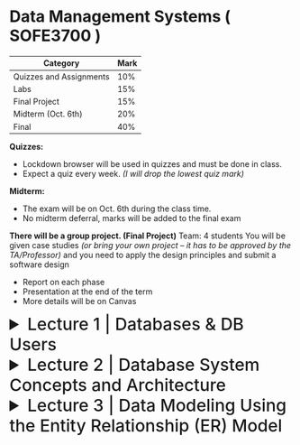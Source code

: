 # Data Management Systems ( SOFE3700 )

| Category                 | Mark   |
|--------------------------|--------|
| Quizzes and Assignments  | 10%    |
| Labs                     | 15%    |
| Final Project            | 15%    |
| Midterm (Oct. 6th)       | 20%    |
| Final                    | 40%    |


**Quizzes:**
- Lockdown browser will be used in quizzes and must be done in class.
- Expect a quiz every week. *(I will drop the lowest quiz mark)*

**Midterm:**
- The exam will be on Oct. 6th during the class time.
- No midterm deferral, marks will be added to the final exam

**There will be a group project. (Final Project)**
Team: 4 students
You will be given case studies *(or bring your own project – it
has to be approved by the TA/Professor)* and you need to
apply the design principles and submit a software design
- Report on each phase
- Presentation at the end of the term
- More details will be on Canvas

<details>
  <summary style="font-size: 30px; font-weight: 500; cursor: pointer;">Lecture 1 | Databases & DB Users</summary>
  
  **Intro:**

  With the boom of Social Media, New types of database systems, often referred to as **big data** storage systems, or **NO-SQL Database Systems** (Google, Amazon, Yahoo)

  Corrolated with **Cloud Storage** aswell.

  We will give an overview of these new types of database systems in Chapter 24.

  **Databases don't only store Text & Numbers!**
  - Multimedia Databases *(Image, Video, Volumetric Files, etc...)*

  - Geographic Information Systems (GISs)

  - Online Analytical Processing (OLAP) *Example a company that makes stock predictions based on Real-time Market Analytics*

  - **Real-time** and **active database technology** is used to control industrial and manufacturing processes.

---

#### Definition: Database management system (DBMS)

- Collection of programs that enables users to create and maintain a database. *(Easier DB Management)*
- DBMS is a general‐purpose software system that facilitates the processes of defining, constructing, manipulating, and sharing databases among various users and applications...
**Examples:**
• MySQL,
• PostgreSQL,
• Microsoft SQL Server,
• Oracle,
• Sybase,
• SAP HANA,
• IBM DB2.

**Main Functions of a DBMS:**

- Defining DBs | Specify data types, structures, constraints of the data to be sorted, titled "meta-data"

- Construction of DBs | Processing of actually storing data on some storage medium controlled by DBMS

- Manipulation of DB | **Retrieval:** query and update the database to reflect the miniworld, and generate reports, **Modification:** Insertions, deletions and updates to its content. The API Layer of a Web Application interfaces with DBMS.

- Sharing of Database to DB Users | Allow multiple users and programs to access the database simultaneously

- System & Security Protection | Preventing crashes & software malfunctions, whilst having Security Safeguards for malicious access.

- Maintain the database system | Allow the system to evolve as requirements change over time



## Application Activities Against a Database (TLDR: GPT is a better prof than the prof)

In a Database Management Systems (DBMS) course, it's crucial to understand the various application activities that interact with a database. These activities are fundamental to the functioning of database systems and play a vital role in data manipulation and retrieval. Below are two key application activities:

### Queries

Queries are a fundamental aspect of interacting with a database. They allow users or applications to access different parts of the data stored in a database and formulate a result for a specific request. Queries can range from simple requests for data retrieval to complex operations that involve multiple database tables. Here's why queries are essential:

- **Data Retrieval:** Queries enable users to fetch specific information from the database, making it possible to obtain the data they need for analysis, reporting, or other purposes.

- **Data Manipulation:** Queries can also be used to modify data in the database. For example, users can update existing records, insert new data, or delete unnecessary information.

- **Data Analysis:** Complex queries can perform calculations, aggregations, and transformations on data, allowing users to derive valuable insights and make informed decisions.

- **Interjoining Tables:** In many cases, queries involve joining multiple database tables to retrieve related information. This interjoining of tables enhances the response to the request by providing a more comprehensive dataset.

### Transactions

Transactions are critical for ensuring data consistency and integrity in a database. They represent a set of operations that are executed as a single unit of work. Transactions can include reading data, updating values, generating new data, and storing it in the database. Here's why transactions are essential:

- **Atomicity:** Transactions are atomic, meaning that they are treated as a single, indivisible unit. This ensures that all the operations within a transaction are either completed successfully or rolled back entirely in case of failure. Atomicity guarantees that the database remains in a consistent state.

- **Consistency:** Transactions help maintain data consistency by enforcing rules and constraints defined in the database schema. If a transaction violates any integrity constraints, it is rolled back, preventing the database from entering an inconsistent state.

- **Isolation:** Transactions run in isolation from each other. This means that the changes made by one transaction are not visible to other transactions until the first transaction is committed. Isolation prevents interference between concurrent transactions.

- **Durability:** Once a transaction is committed, its changes are permanently stored in the database, even in the event of a system failure. This ensures that data remains persistent and can be relied upon.

- It is an executing program or process that includes one or more database accesses (i.e. reading or updating records)

---

#### Example (UNIVERSITY DATABASE) :

![DB-1](./static/DB_1.png)

**Elaboration on "Meta-Data" in the context of DBs**

In the context of databases, **"Meta-Data"** refers to data that provides information about the structure, definition, and organization of the actual data within the database. This includes details about tables, columns, data types, constraints, indexes, and more. Metadata essentially defines how the data is structured and what kind of data it contains.

![DB-2](./static/DB_2.png)


DB Manipulation Example:

Query for All of Student 8's Enrolled Sections

```sql
SELECT Section_identifier FROM Grade_Report WHERE Student_number = 8;
```
I'll be trying to regularly annotate word related db problems into SQL cuz why not


More examples from the book:

![DB-3](./static/DB_3.png)

---

### The Database Approach TL:DR

Here's a concise point-by-point comparison of the traditional file processing approach versus the modern database approach:

**Traditional File Processing: (Legacy)**
- Each user defines and implements separate files for specific software applications. (Reading JSONS for ex.)
- Multiple users maintain their own files and programs for data management.
- Redundant data storage due to each user's separate files. *(5 Million users = 5 Million .dat files in a legacy application)*
- Customized programs for different functions like reporting and data entry.
- Results in wasted storage space and duplicate data maintenance. *(It's messy, it takes up alot of space, issues happen with files laying everywhere)*

**Database Approach:**
- Centralized repository for data.
- Data defined once and accessed by various users.
- Users access data through queries, transactions, and applications.
- Eliminates redundancy in data storage.
- Efficient and consistent data management.

- A multiuser DBMS must allow multiple users to access the database at
the same time
- 
- DBMS must have Concurrency control software to ensure that several users trying to update the same data do so in a controlled manner *Example assigning seats for airline reservation systems*

    - This type of application is called Online transaction processing (OLTP) application
- Ensure that concurrent transactions operate correctly and
efficiently
- This allows hundreds of concurrent transactions to execute per
second.

![DB-4](./static/DB_4.png)


---

### Actors on Scene

![DB-5](./static/DB_5.png)

**Actors on the Scene (Actual Database Users):**
- **Professional Users:** Responsible for database development, design, and application.
- **End Users:** Access and interact with the database for their specific needs.

**Workers Behind the Scene of DBMS (Back-end):**
- **DBMS System Designers:** Develop and implement DBMS modules and interfaces.
- **Tool Developers:** Create software tools for database modeling and performance enhancement.
- **Operators and Maintenance Personnel:** Manage the hardware and software infrastructure for the database system.

</details>


<details>
  <summary style="font-size: 30px; font-weight: 500; cursor: pointer;">Lecture 2 | Database System Concepts and Architecture</summary>

## 2.1 Data Models, Schemas, and Instances

**Data abstraction** generally refers to the suppression of
details of data organization and storage, and the highlighting of the essential features for an improved understanding of data. 

**A data model** is a collection of concepts that
can be used to describe the structure of a database—provides the necessary means to achieve this abstraction.

Most data models also include a set of **basic operations** for specifying retrievals and updates on the database.

1. Client module
- Run on a user workstation or personal computer.
- Handles user interaction and provides the user-friendly interfaces
such as forms- or menu-based GUIs (graphical user interfaces).
2. Server module,
- Handles data storage, access, search, ...


### Categories of Data Models

- **High-level** or Conceptual data models provide concepts that are close to the way many users perceive data.
  - **Conceptual data models** use concepts such as entities, attributes, and relationships.
  An entity represents a real-world object or concept, such as an employee or a project
  from the miniworld that is described in the database
  - Attribute represents some property of interest that furthert describes the entity. *(Name, age, height, sex)*
  - Relationship  among two or more entities represents an association among the entities, for example, a works-on relationship between a employee and a project.  
  - Chapter 3 presents the entity–relationship model—a popular high-level conceptual data model.

- **Low-level** or Physical data models provide concepts that describe the details of how data is stored on the computer storage media, typically magnetic disks.

- **Representational data models** hide many details of data storage on disk but can be implemented on a computer system directly. *(middle-ground)*

- **Implementation (representational) data models:** Provide concepts that fall between the above two, used by many
commercial DBMS implementations *(e.g. relational data models used in many commercial systems).* Such as the Object Data Model.

- **Self-Describing Data Models:** Combine the description of data with the data values. Examples include XML, key-value stores and some NOSQL systems.

#### Schemas, Instances, and Database State (more vocabulary)
**Database schema**
- Description of a database, database structure, data types, and
constraints
- Specified during database design and is not expected to change
frequently
- The DBMS stores the descriptions of the schema constructs and constraints—also called the meta-data
- **schema evolution** is when the schema updates, and the structure of the tables & DB changes *(example, added D.O.B construct for students)*

**Schema diagram**
- Illustrative display of selected aspects of a database schema *(DBeaver Database - UML View)*

**Schema construct**
- A component of the schema or an object within the schema, e.g., STUDENT, COURSE

![DB-6](./static/DB_6.png)

**NOTE**: A schema diagram displays only some aspects of a schema, such as the names of
record types and data items, and some types of constraints. Other aspects are not
specified in the schema diagram; for example, Figure 2.1 shows neither the data
type of each data item nor the relationships among the various files.


#### Distinction made in book: DB Schema (RED) vs. DB State (GREEN)

Schema is the actual Meta-data telling the DBMS how data is structured within Tables, the current data refers to actual entries

![DB-7](./static/DB_7.png)

*empty state* -> No data
*initial state* -> Data after large load-in or something of this nature
*current state* -> After users do numerous operations on it, the data is at a latest state

The DBMS is also partially responsive for ensure **Valid State**

### Three-Schema Architecture and Data Independence

The goal of the three-schema architecture, illustrated in Figure 2.2, is to separate
the user applications from the physical database. In this architecture, schemas can
be defined at the following three levels:

![DB-8](./static/DB_8.png)

**External Level** includes many External Schemas or User Views. an External Schema describes the part of the DB that the user is interested in, or a JOIN of tables for the user *(External Schema uses representational data model to make it's own schema views)*

**Conceptual Level** refers to the conceptual schema which describes the structure of the whole db, without touching on the physical storage itself. Usually, a **representational data model** is used to describe the conceptual schema when a database system is implemented.

**Internal Level** which refers to the lower-level, closer to the hardware. Describes physical storage structure of DB, describes complete details of data storage, with access `path`s for access to higher level components.

The **three-schema architecture** distinguishes between the user's external view, the database's conceptual design, and the internal storage level in a database system. Although many DBMSs don't strictly separate these levels, they often support this structure, with some even combining the physical and conceptual schemas. Crucially, the three schemas are mere data descriptions, with actual data stored only at the physical level, and transitions between these levels, known as mappings, can be resource-intensive.

---

## Data Independence

**DEFINITION**: The three-schema architecture can be used to further explain the concept of data independence, which can be defined as the capacity to change the schema at one level of a database system without having to change the schema at the next higher level. We got 2 types of data independence:

### **Logical Data Independence** : 
Allows for modifications to the conceptual schema without altering external schemas or application programs. For instance, when expanding or reducing the database, only the view definition and the mappings need adjustment. Even after significant changes, applications referencing the external schema should function as they did before, ensuring stability and flexibility.

Imagine you have a database for a bookstore.  *(GPT EXAMPLE)*

###### Conceptual Schema (Initial):
- **Books**: Title, Author, ISBN, Price, Genre

###### External Schema (User View):
- **User A**: Sees Title, Author, Price
- **User B**: Sees Title, Genre

Now, let's say the bookstore starts storing an additional piece of information: the `Publication Year` of each book.

###### Conceptual Schema (Updated):
- **Books**: Title, Author, ISBN, Price, Genre, Publication Year

Despite this change in the conceptual schema:

- **User A** will still see only the Title, Author, and Price.
- **User B** will still see only the Title and Genre.

The application or interface through which **User A** and **User B** interact with the database remains unchanged, even though the underlying conceptual schema has been modified. This demonstrates _**Logical Data Independence.**_
<br>
<br>

### **Physical Data Independence** 
Is the capacity to change the internal schema without having to change the conceptual schema. Hence, the external schemas need not be changed as well. Changes to the internal schema may be needed because some physical files were reorganized, *for example* by creating additional access structures—to improve the performance of retrieval or update.
 *(GPT EXAMPLE)*
###### Conceptual Schema:
- **Books**: Title, Author, ISBN, Price, Genre

###### Internal Schema (Initial Storage):
- Data is stored in sequential files.
- **Books** are accessed based on their ISBN numbers.

Given the growth of the bookstore, the management decides to enhance data retrieval speed. They introduce an indexing system based on `Genre` for faster searches.

###### Internal Schema (Updated Storage):
- Data still stored in sequential files.
- **Books** can now also be accessed quickly through a `Genre` index.

Despite this change in the internal storage mechanism:

- The conceptual schema remains as **Books**: Title, Author, ISBN, Price, Genre.
- Applications or interfaces querying books by genre *(e.g., "Find all Sci-Fi books")* might see performance improvements, but the query itself remains unchanged.

This example demonstrates how changes to the physical storage level (internal schema) don't impact the higher levels of the database system, showcasing physical data independence.

---

## Database Languages and Interfaces

The DBMS provides appropriate languages and interfaces for each category of users!

**Data Definition Language (DDL)** : Used by the database administrators and designers to define both conceptual and internal schemas.
- The DBMS has a DDL compiler to process DDL statements in order to identify descriptions of the schema constructs and to store the schema description in the DBMS catalog.
- In many DBMSs, the DDL is also used to define internal and external schemas *(user views)*.

In DBMSs where a clear separation is maintained between the conceptual and internal levels, the DDL is used to specify the conceptual schema only. Another language, the **storage definition language (SDL)**, is used to specify the internal schema.

**View Definition Language (VDL)**
- Specifies user views and their mappings to the conceptual schema
- In relational DBMSs, **SQL** is used in the role of DDL, VDL , and DML

**This makes zero fuckn sense, so let's break it down !!!**

---

#### 1. Data Definition Language (DDL)
DDL is used to define and manage the structure of the database.
##### Example:
Imagine you're creating a new bookstore database. You'd use DDL commands to set up the initial structure.

```sql
CREATE TABLE Books (
    BookID INT PRIMARY KEY,
    Title VARCHAR(255),
    Author VARCHAR(255),
    ISBN VARCHAR(13),
    Price DECIMAL(5,2),
    Genre VARCHAR(50)
);
```

#### 2. Storage Definition Language (SDL)
SDL focuses on how data is stored and organized at the physical level.
##### Example:
You might have requirements related to the performance of your bookstore database, like faster data retrieval based on genres. SDL would be used to define the storage and access methods, like specifying a particular type of indexing system or how data blocks are stored on disk. *(Here we're speeding our indexing up with a Binary Tree)*

```sql
DEFINE INDEX GenreIndex ON Books(Genre) USING BTREE;
```

#### 3. View Definition Language (VDL)
VDL is used to define views for particular users or user groups, focusing on the data they can access and the way they see it.
#### Example:
Suppose you want a view for customers that only shows them the **Title**, **Author**, and **Price** of the books, without any internal identifiers like **BookID** or **ISBN**. 

```sql
CREATE VIEW CustomerBookView AS
SELECT Title, Author, Price FROM Books;
```

In the above example, VDL is used to create a view named **CustomerBookView** which displays only selected columns from the Books table.

#### Data Manipulation Language (DML)

DML is responsible for data operations within a database, including:

- **Retrieving** data
- **Inserting** new entries
- **Deleting** existing entries
- **Modifying** data

##### Types of DML

1. **High-level (nonprocedural) DML**
   - Allows concise specification of complex operations.
   - Known as set-at-a-time or set-oriented, meaning it can handle multiple records simultaneously.
   - Example: **SQL**.

2. **Low-level (procedural) DML**
   - Needs to be part of a general programming language like **C++** or **Java**.
   - Operates record-at-a-time, meaning one record is processed at a given moment.
   - Example: **DL/I** commands such as `GET UNIQUE`, `GET NEXT`, etc.

---
### DBMS Interfaces

## Types of Database Interfaces

1. **Menu-based Interfaces for Web Clients/Browsing**
   - Present options through menus, eliminating the need for command memorization.
   - Commonly used: Pull-down menus.
   - Example: A website navigation bar.

2. **Apps for Mobile Devices**
   - Tailored interfaces for mobile users to access data.
   - Example: Banking apps allowing account checks and bill payments.

3. **Forms-based Interfaces**
   - Displays a form for users to input or retrieve data.
   - Designed for naive users for specific transactions.
   - Example: A login form with username and password fields.

4. **Graphical User Interfaces (GUIs)**
   - Show a schema in a diagrammatic form.
   - Users can query by manipulating the diagram.
   - Often use menus and forms.
   - Example: Database visualization tools or ER diagram software.

5. **Natural Language Interfaces**
   - Accepts requests in plain language (e.g., English).
   - Utilizes a dictionary for interpretation.
   - Example: "Find all employees who started after 2020."

6. **Keyword-based Database Search**
   - Similar to web search engines, but for databases.
   - Matches words with documents or records.
   - Example: Searching for a term within a database, like "Python" in a programming tutorial DB.

7. **Speech Input and Output**
   - Allows users to interact with databases using speech.
   - Limited vocabularies but growing in use.
   - Example: Voice assistants checking flight details or credit card balances.

Programmer interfaces:
![DB11](./static/DB_11.png)

---
### The Database System Environment

![DB10](./static/DB_10.png)

Components:
- **The database & DBMS catalog** are usually stored on disk. Access to the disk is controlled primarily by the operating system *(OS)*, which schedules disk read/write.
- **Buffer Management** module to schedule disk read/write, since management of buffer storage has a considerable effect on performance. Reducing disk read/write improves performance considerably.
- **Higher-level stored data manager** module of the DBMS controls access to DBMS information that is stored on disk, whether it is part of the database or the catalog.

_**TOP SECTION OF DIAGRAM**_
It shows interfaces for the DBA Staff, Casual Users, Interactive Users *(Make Queries, Formulate queries aswell)* , App. Programmers who create programs with C++/Java, and parametric users who do data entry work by supplying parameters to predefined transactions.

- DDL Compiler Processes Schema Definitions specified, and stores the **Meta-data** in the DBMS catalog.
- Catalog includes info such as: *Names, Size of Files, Data Types, Data Items, Storage Detail per file, mapping info for schemas, constraints*

# GPT's say on this:

### Key Actors & Components

- **Casual Users**
  - Interaction: Use interactive query interfaces.
  - Tools: Menu-based, form-based, and mobile interactions.

  - **Parametric Users**
  - Interaction: Execute canned transactions using parameters.
  - Example: Supplying parameters like account number for bank transactions.

  - **Application Programmers Users**
  - Languages: Java, C, C++, scripting languages like PHP and Python.
  - Process: Submit code to a precompiler to extract DML commands.

- **Query Compiler**
  - Purpose: Validate and compile queries into an internal form.
  - Operation: Checks syntax, file names, and data elements.

- **Query Optimizer**
  - Purpose: Enhances query performance by optimizing its operations.
  - Consults: System catalog for data statistics.

- **Precompiler**
  - Purpose: Extracts DML commands from host language programs.
  - Result: Object code for database access.

- **Runtime Database Processor**
  - Role: Executes privileged commands, queries, and canned transactions.
  - Interfaces: System catalog, stored data manager, and possibly OS for buffer management.

- **Stored Data Manager**
  - Role: Manages low-level I/O operations between disk and memory.
  
- **Concurrency Control & Backup/Recovery Systems**
  - Purpose: Ensure transaction management, safety, and consistency.

- **DBMS Client Software & Database Server**
  - Structure: Client-server model where the client accesses the DBMS on a separate device.
  - Variations: Clients may also access an intermediate application server.

##### Notes

- The provided architecture isn't specific to one DBMS but represents typical modules.
- The DBMS interfaces with the OS for disk accesses and may control main memory buffering.

---

## Database System Utilites
There are some functions that are provided through additional programs called utilities, it helps the DBMS do specific tasks, thanks to these utils!

#### Database Utilities

- **Loading Utility**
  - Purpose: Used to load existing data files, such as text files or sequential files, into the database. Automates the reformatting of data for storage in the database.
  - Example: Transferring data from one DBMS to another using conversion tools that generate loading programs based on source and target storage descriptions.
  - Some vendors offer conversion tools that generate the appropriate loading programs, given the existing source and target database storage descriptions *(internal schemas)*.

- **Backup Utility**
  - Purpose: Creates backup copies of the database, either as a full dump or using incremental backups to save only changes since the last backup.
  - Example: An incremental backup mechanism that only saves records modified after the last full backup, Incremental Backups conserve storage space. Dumps are quite large *(full-dumps)*

- **Database Storage Reorganization Utility**
  - Purpose: Reorganizes database files into different structures, possibly adding new access paths, to enhance performance.
  - Example: Altering the structure of a product database to add new indexes, optimizing search performance.

- **Performance Monitoring Utility**
  - Purpose: Monitors database usage, collecting statistics for the Database Administrator **(DBA)** to aid in performance-related decisions.
  - Example: Analyzing query performance over time to determine if additional indexes are required or if certain files need reorganization.

Other utilities may be available for sorting files, handling data compression, monitoring access by users, interfacing with the network, and performing other functions.

#### Tools, Application Environments, and Communications Facilities

- **CASE (Computer-Aided Software Engineering) Tools**
  - Purpose: Used during the design phase of database systems.
  - Examples: Rational Rose, TOAD

- **Data Dictionary (Data Repository) System**
  - Purpose: Beyond cataloging, stores design decisions, usage standards, application program descriptions, and user data.
  
- **Application Development Environments**
  - Purpose: Facilitates the construction of database applications, including:
    - Database design
    - GUI development
    - Query and update operations
    - Application program development
  - Examples: PowerBuilder *(Sybase)*, JBuilder *(Borland)*, JDeveloper

- **Communications Software**
  - Purpose: Allows users to connect to databases remotely.

---

## Centralized and Client/Server Architectures for DBMSs

### Centralized DBMSs Architecture

Figure 2.4 illustrates the physical components in a centralized architecture. Gradually, DBMS systems started to exploit the available processing power at the user side, which led to client/server DBMS architectures. *(Better for the DB host, and needed nowadays)*

![DB12](./static/DB_12.png)

Old Computer Systems at Work used to be a bunch of Display Terminals, connected to a central computer, which housed the DBMS itself.
Now everyone uses PC or Mobile Device, so it's different, however the figure shows the O.G style of Display Monitors connecting to the 1 DBMS!

### Basic Client/Server Archs.
The client/server architecture was developed to deal with computing environments in which a large number of PCs, workstations, file servers,
printers, database servers, Web servers, e-mail servers, and other software and equipment are connected via a network.

![DB13](./static/DB_13.png)
![DB14](./static/DB_14.png)

- Has **specialized servers** with specific use-cases / functionalities. for example, here we've got
  - File server: Maintains the files of the client machines.
  - Printer server: Connected to various printers; all print requests by the clients are forwarded to this machine
  - DBMS server
  - Web servers or e-mail servers

- The **client machine**(s) provide the user with the appropriate interfaces to utilize these servers, as well as with local processing power to run local applications. **(Rest API Layer, LAN Network, WiFi Network, etc..)** comms.

### Two-Tier Client/Server Architectures for DBMSs

In the realm of Relational Database Management Systems (RDBMSs), the two-tier architecture represents a clear division between the **client** and the **server**.

#### Key Components:

- **Client Side**:
  - Contains: User interface programs and application programs.
  - Role: Connects to the DBMS server when database access is required.

- **Server Side**:
  - Often termed as: Query server, transaction server, or SQL server.
  - Contains: The functionality related to SQL processing.
  
#### Standard Protocols:

- **Open Database Connectivity (ODBC)**:
  - Role: Serves as an Application Programming Interface (API) for client-side programs to interact with the DBMS.
  - Universality: Works across systems provided both client and server have the necessary software.

- **Java Database Connectivity (JDBC)**:
  - Purpose: Similar to ODBC but designed for the Java programming language.
  - Role: Enables Java client programs to access DBMSs using a standardized interface.

#### Overview:

In this architecture, the client communicates directly with the server. When a client needs data, it establishes a connection to the DBMS on the server side, sends query or transaction requests, processes the received data, and then displays results as necessary. The server, meanwhile, focuses on querying and transactions, keeping the heavy-duty data processing away from the client. 

### N-Tier Architecture

While the two-tier architecture divides the system into client and server, n-tier architectures (like three-tier) involve additional layers, offering more flexibility and scalability.

#### Example: Three-Tier Architecture

1. **Presentation Tier**: User interface (like a web page).
2. **Application Tier**: Logic, processing, or API layer (like a backend API server).
3. **Data Tier**: Database servers, where data is stored and retrieved.

In a three-tier setup, the application tier acts as a mediator, processing client requests before accessing the data tier. It separates the business logic from user interface concerns, leading to more maintainable and scalable systems.

#### Broader Context:

The concept of "n-tier" signifies multiple layers or tiers in the system architecture. Each additional tier allows for further separation of concerns, potentially making systems more modular, scalable, and maintainable. However, each added layer might introduce additional complexity.

![DB15](./static/DB_14.png)

##### Three-Tier Architecture

- **Intermediate Layer**: Often termed as the *application server* or *Web server*, depending on the context.
  
  - **Roles**:
    - Runs application programs.
    - Stores business rules (like procedures or constraints) for data access.
    - Enhances database security by verifying client credentials.
    - Processes client requests and relays database commands/queries to the database server.
    - Transfers (partially) processed data from the database server to the client.

- **Clients**: Include user interfaces and Web browsers.

- **Three Tiers**:
  1. **User Interface**: Interacts with end-users. *(React)*
  2. **Application Rules**: Houses intermediate rules, constraints, and business logic. *(API / SQL Assertions)*
  3. **Data Access**: Manages the retrieval and storage of data. *(JDBC, or DB Connection Library)*

- **Web Integration**: The middle layer can double as a Web server, fetching query results and converting them into dynamic Web pages for client-side Web browsers. The client is typically a PC or a mobile device.

#### N-Tier Architecture

- **Overview**: Splits the system layers further than the three-tier model, resulting in n-tiers where n can be four, five, or more layers.
  
  - **Fine-grained Layers**: Typically, the business logic layer gets subdivided into multiple layers.
  
  - _**Advantages**_:
    - Distributes both programming and data across the network.
    - Each tier can operate on a suitable processor or OS platform.
    - **Offers independence & modularity**: Layers can be managed and scaled separately.

---

## Classification of Database Management Systems (DBMSs)

### 1. Based on Data Model:

- **Relational Data Model**: Widely used in many current commercial DBMSs, known as SQL systems.
- **Object Data Model**: Exists in commercial systems but isn't widespread.
- **NOSQL Systems** (Big Data Systems): Includes various models like:
  - Document-based
  - Graph-based
  - Column-based
  - Key-value data models
- **Legacy Data Models**: Hierarchical and network models.
- **Object-Relational DBMSs**: Combination of object and relational DBMSs.
- **XML-Based DBMSs**: Based on the tree-structured XML model.

### 2. Number of Users:

- **Single-User Systems**: Supports one user at a time, mainly for PCs.
- **Multiuser Systems**: Supports multiple concurrent users.

### 3. Distribution of Database:

- **Centralized DBMS**: Data stored at a single site.
- **Distributed DBMS (DDBMS)**: Database and DBMS software spread over multiple sites linked by a network. Big data systems may have data replicated across hundreds of sites.

---

## Deep Dive: Object-Relational DBMSs

Object-Relational Database Management Systems (ORDBMSs) are a hybrid that aims to combine the best features of both relational and object-oriented databases. They enable users to develop database applications with a more sophisticated data structure compared to relational databases, while still benefiting from relational database features.

### Key Features:

1. **Complex Data Types**: ORDBMSs support complex data and varied data structures like arrays and multimedia formats.
2. **Inheritance**: Just like in object-oriented databases, objects in ORDBMS can inherit properties and methods from other objects.
3. **Object Identity**: Each object in the database has a unique identifier, irrespective of its value.
4. **Encapsulation**: Bundling of data with the methods that operate on that data.
5. **Extended SQL**: ORDBMSs offer extensions to standard SQL to handle object-oriented features.
6. **Relational Capabilities**: Despite the added object features, ORDBMSs still maintain the relational view and capabilities of databases, including ACID properties and SQL querying.

### Advantages:

- **Flexibility**: Easily model real-world entities.
- **Reusable Components**: Code reusability through inheritance.
- **Efficiency**: Handles complex data types more efficiently than RDBMS.

### Disadvantages:

- **Complexity**: Introducing Object Oriented features may increase complexity.
- **Performance**: Due to added features, there might be a performance overhead compared to traditional RDBMSs.

ORDBMSs are suitable for applications where there's a need for complex data modeling, like CAD applications, telecommunication systems, and molecular biology databases.

---

# Slide Questions... TODO !
</details>

<details>
  <summary style="font-size: 30px; font-weight: 500; cursor: pointer;">Lecture 3 | Data Modeling Using the Entity Relationship (ER) Model</summary>

  
</details>